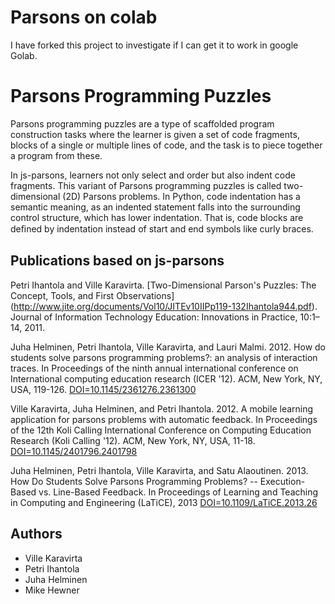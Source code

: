 # Parsons on colab

I have forked this project to investigate if I can get it to work in google Golab.

Parsons Programming Puzzles
==========================

Parsons programming puzzles are a type of scaffolded program construction tasks where the learner is given a set of code
fragments, blocks of a single or multiple lines of code, and the task is to piece together a program from these.

In js-parsons, learners not only select and order but also indent code fragments. This variant of Parsons programming 
puzzles is called two-dimensional (2D) Parsons problems. In Python, code indentation has a semantic meaning, as an 
indented statement falls into the surrounding control structure, which has lower  indentation. That is, code blocks 
are deﬁned by indentation instead of start and end symbols like curly braces. 

Publications based on js-parsons
--------------------------------

Petri Ihantola and Ville Karavirta. [Two-Dimensional Parson's Puzzles: The Concept, Tools, and First Observations] (http://www.jite.org/documents/Vol10/JITEv10IIPp119-132Ihantola944.pdf). Journal of Information Technology Education: Innovations in Practice, 10:1–14, 2011.

Juha Helminen, Petri Ihantola, Ville Karavirta, and Lauri Malmi. 2012. How do students solve parsons programming problems?: an analysis of interaction traces. In Proceedings of the ninth annual international conference on International computing education research (ICER '12). ACM, New York, NY, USA, 119-126. [DOI=10.1145/2361276.2361300](http://doi.acm.org/10.1145/2361276.2361300)

Ville Karavirta, Juha Helminen, and Petri Ihantola. 2012. A mobile learning application for parsons problems with automatic feedback. In Proceedings of the 12th Koli Calling International Conference on Computing Education Research (Koli Calling '12). ACM, New York, NY, USA, 11-18. [DOI=10.1145/2401796.2401798](http://doi.acm.org/10.1145/2401796.2401798)

Juha Helminen, Petri Ihantola, Ville Karavirta, and Satu Alaoutinen. 2013. How Do Students Solve Parsons Programming Problems? -- Execution-Based vs. Line-Based Feedback. In Proceedings of Learning and Teaching in Computing and Engineering (LaTiCE), 2013  [DOI=10.1109/LaTiCE.2013.26](http://dx.doi.org/10.1109/LaTiCE.2013.26)


Authors
-------

* Ville Karavirta
* Petri Ihantola
* Juha Helminen
* Mike Hewner
